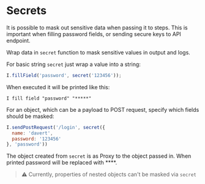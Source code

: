 # Secrets

It is possible to mask out sensitive data when passing it to steps. This is important when filling password fields, or sending secure keys to API endpoint. 

Wrap data in `secret` function to mask sensitive values in output and logs.

For basic string `secret` just wrap a value into a string:

```js
I.fillField('password', secret('123456'));
```

When executed it will be printed like this:

```
I fill field "password" "*****"
```

For an object, which can be a payload to POST request, specify which fields should be masked:

```js
I.sendPostRequest('/login', secret({
  name: 'davert',
  password: '123456'
}, 'password'))
```

The object created from `secret` is as Proxy to the object passed in. When printed password will be replaced with ****. 

> ⚠️ Currently, properties of nested objects can't be masked via `secret`